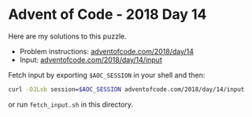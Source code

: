 # Advent of Code - 2018 Day 14
Here are my solutions to this puzzle.

* Problem instructions: [adventofcode.com/2018/day/14](https://adventofcode.com/2018/day/14)
* Input: [adventofcode.com/2018/day/14/input](https://adventofcode.com/2018/day/14/input)

Fetch input by exporting `$AOC_SESSION` in your shell and then:
```bash
curl -OJLsb session=$AOC_SESSION adventofcode.com/2018/day/14/input
```

or run `fetch_input.sh` in this directory.
